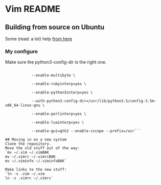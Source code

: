 # Vim README

## Building from source on Ubuntu
Some (read: a lot) help [from here](https://github.com/Valloric/YouCompleteMe/wiki/Building-Vim-from-source)

### My configure
Make sure the python3-config-dir is the right one.

```./configure --with-features=huge \

            --enable-multibyte \

            --enable-rubyinterp=yes \

            --enable-python3interp=yes \

            --with-python3-config-dir=/usr/lib/python3.5/config-3.5m-x86_64-linux-gnu \

            --enable-perlinterp=yes \

            --enable-luainterp=yes \

            --enable-gui=gtk2 --enable-cscope --prefix=/usr```

## Moving in on a new system
Clone the repository.
Move the old stuff out of the way:
`mv ~/.vim ~/.vimBAK
mv ~/.vimrc ~/.vimrcBAK
mv ~/.viminfo ~/.viminfoBAK`

Make links to the new stuff:
`ln -s .vim ~/.vim
ln -s .vimrc ~/.vimrc`
